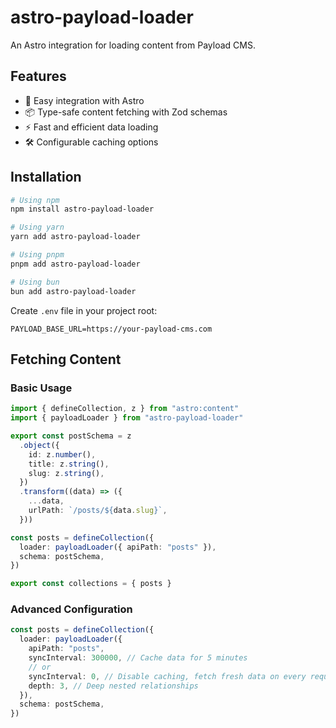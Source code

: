 # astro-payload-loader

An Astro integration for loading content from Payload CMS.

## Features

- 🚀 Easy integration with Astro
- 📦 Type-safe content fetching with Zod schemas
- ⚡️ Fast and efficient data loading
- 🛠 Configurable caching options

## Installation

```bash
# Using npm
npm install astro-payload-loader

# Using yarn
yarn add astro-payload-loader

# Using pnpm
pnpm add astro-payload-loader

# Using bun
bun add astro-payload-loader
```

Create `.env` file in your project root:

```env
PAYLOAD_BASE_URL=https://your-payload-cms.com
```

## Fetching Content

### Basic Usage

```typescript
import { defineCollection, z } from "astro:content"
import { payloadLoader } from "astro-payload-loader"

export const postSchema = z
  .object({
    id: z.number(),
    title: z.string(),
    slug: z.string(),
  })
  .transform((data) => ({
    ...data,
    urlPath: `/posts/${data.slug}`,
  }))

const posts = defineCollection({
  loader: payloadLoader({ apiPath: "posts" }),
  schema: postSchema,
})

export const collections = { posts }
```

### Advanced Configuration

```typescript
const posts = defineCollection({
  loader: payloadLoader({
    apiPath: "posts",
    syncInterval: 300000, // Cache data for 5 minutes
    // or
    syncInterval: 0, // Disable caching, fetch fresh data on every request
    depth: 3, // Deep nested relationships
  }),
  schema: postSchema,
})
```
